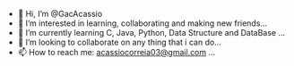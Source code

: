 - 👋 Hi, I’m @GacAcassio
- 👀 I’m interested in learning, collaborating and making new friends...
- 🌱 I’m currently learning C, Java, Python, Data Structure and DataBase ...
- 💞️ I’m looking to collaborate on any thing that i can do...
- 📫 How to reach me: acassiocorreia03@gmail.com ...

<!---
GacAcassio/GacAcassio is a ✨ special ✨ repository because its `README.md` (this file) appears on your GitHub profile.
You can click the Preview link to take a look at your changes.
--->
